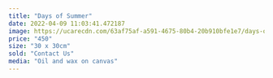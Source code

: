 ```yaml
---
title: "Days of Summer"
date: 2022-04-09 11:03:41.472187
image: https://ucarecdn.com/63af75af-a591-4675-80b4-20b910bfe1e7/days-of-summer.jpg
price: "450"
size: "30 x 30cm"
sold: "Contact Us"
media: "Oil and wax on canvas"
---
```


